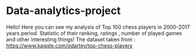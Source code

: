 # Data-analytics-project
Hello! Here you can see my analysis of Top 100 chess players in 2000-2017 years period. Statistic of their ranking, ratings , number of played games and other interesting things! The dataset taken from : https://www.kaggle.com/odartey/top-chess-players
